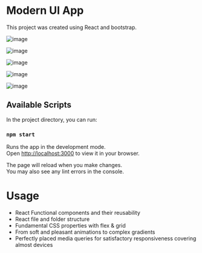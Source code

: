 # Modern UI App

This project was created using React and bootstrap.

![image](https://github.com/risakatelynt/modern_ui_react/assets/124533180/c8fcda1a-573a-49dd-a003-4a7e0aa48b77)

![image](https://github.com/risakatelynt/modern_ui_react/assets/124533180/47bd098e-9329-4b50-91fb-455c9dcfeb1f)

![image](https://github.com/risakatelynt/modern_ui_react/assets/124533180/b57c83b1-7f4e-48a6-9bab-bbc71c94f0bb)

![image](https://github.com/risakatelynt/modern_ui_react/assets/124533180/ea9d660b-8853-446c-bdf9-b93cf70b6766)

![image](https://github.com/risakatelynt/modern_ui_react/assets/124533180/7259ac77-0020-46f2-be4d-2c75d9bbe23c)


## Available Scripts

In the project directory, you can run:

### `npm start`

Runs the app in the development mode.\
Open [http://localhost:3000](http://localhost:3000) to view it in your browser.

The page will reload when you make changes.\
You may also see any lint errors in the console.

# Usage
- React Functional components and their reusability
- React file and folder structure
- Fundamental CSS properties with flex & grid
- From soft and pleasant animations to complex gradients
- Perfectly placed media queries for satisfactory responsiveness covering almost devices
